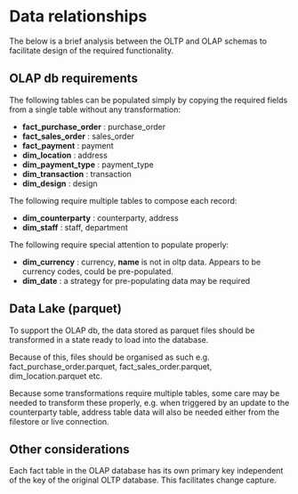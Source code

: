 # Data relationships

The below is a brief analysis between the OLTP and OLAP schemas to facilitate design of the required functionality.

## OLAP db requirements

The following tables can be populated simply by copying the required fields from a single table without any transformation:

- **fact_purchase_order** : purchase_order
- **fact_sales_order** : sales_order
- **fact_payment** : payment
- **dim_location** : address
- **dim_payment_type** : payment_type
- **dim_transaction** : transaction
- **dim_design** : design

The following require multiple tables to compose each record:

- **dim_counterparty** : counterparty, address
- **dim_staff** : staff, department

The following require special attention to populate properly:

- **dim_currency** : currency, **name** is not in oltp data. Appears to be currency codes, could be pre-populated.
- **dim_date** : a strategy for pre-populating data may be required

## Data Lake (parquet)

To support the OLAP db, the data stored as parquet files should be transformed in a state ready to load into the database.

Because of this, files should be organised as such e.g. fact_purchase_order.parquet, fact_sales_order.parquet, dim_location.parquet etc.

Because some transformations require multiple tables, some care may be needed to transform these properly, e.g. when triggered by an update to the counterparty table, address table data will also be needed either from the filestore or live connection.

## Other considerations

Each fact table in the OLAP database has its own primary key independent of the key of the original OLTP database. This facilitates change capture.
